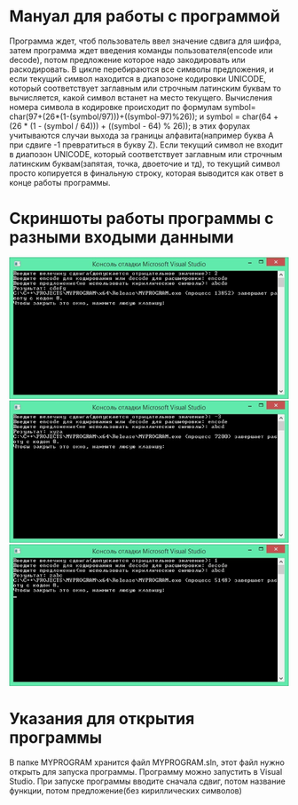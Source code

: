 # Мануал для работы с программой
Программа ждет, чтоб пользователь ввел значение сдвига для шифра, затем программа ждет введения команды пользователя(encode или decode), потом предложение которое надо закодировать или раскодировать. В цикле перебираются все символы предложения, и если текущий символ находится в диапозоне кодировки UNICODE, который соответствует заглавным или строчным латинским буквам то вычисляется, какой символ встанет на место текущего. Вычисления номера символа в кодировке происходит по формулам symbol= char(97+(26*(1-(symbol/97)))+((symbol-97)%26)); и symbol = char(64 + (26 * (1 - (symbol / 64))) + ((symbol - 64) % 26)); в этих форулах учитываются случаи выхода за границы алфавита(например буква A при сдвиге -1 превратиться в букву Z). Если текущий символ не входит в диапозон UNICODE, который соответствует заглавным или строчным латинским буквам(запятая, точка, двоеточие и тд), то текущий символ просто копируется в финальную строку, которая выводится как ответ в конце работы программы.

# Скриншоты работы программы с разными входыми данными
![](photos/1.jpg)
![](photos/2.jpg)
![](photos/3.jpg)
 
# Указания для открытия программы
 В папке MYPROGRAM хранится файл MYPROGRAM.sln, этот файл нужно открыть для запуска программы. Программу можно запустить в Visual Studio. При запуске программы вводите сначала сдвиг, потом название функции, потом предложение(без кириллических символов)
